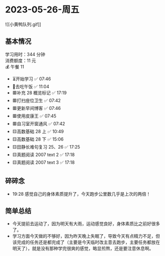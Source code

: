 # 2023-05-26-周五

![[小黄鸭队列.gif]]

## 基本情况

学习用时：344 分钟  
消费额度：11 元  
💰 午餐 11

-   ⏳开始学习 ✅ 07:46
-   🍕去吃午饭 ✅ 11:04
-   🟥补充 28 概览标记 ✅ 17:19
-   🟥打扫座位卫生 ✅ 07:42
-   🟥更新早间博客 ✅ 07:46
-   🟥使用皮康王 ✅ 07:45
-   🟥自习室开窗通风 ✅ 07:42
-   🟨高数基础 28 上 ✅ 10:49
-   🟨高数基础 28 下 ✅ 15:06
-   🟨田静长难句复习 25、26 ✅ 17:25
-   🟨真题阅读 2007 text 2 ✅ 17:18
-   🟨真题阅读 2007 text 3 ✅ 17:18

## 碎碎念

- 19:28 感觉自己的身体素质提升了，今天跑步公里数几乎是上次的两倍！

## 简单总结

-   今天提前去运动了，因为明天有大雨，运动感觉良好，身体素质比之前好很多了。
-   学习方面今天做的不够好，因为昨天晚上失眠了，导致今天有点精力不足，但该完成的任务还是都完成了（主要是今天临时改主意去跑步，主要任务都放在明天了），就是没有那种学完很爽的感觉，略显煎熬，还是要注意休息啊。